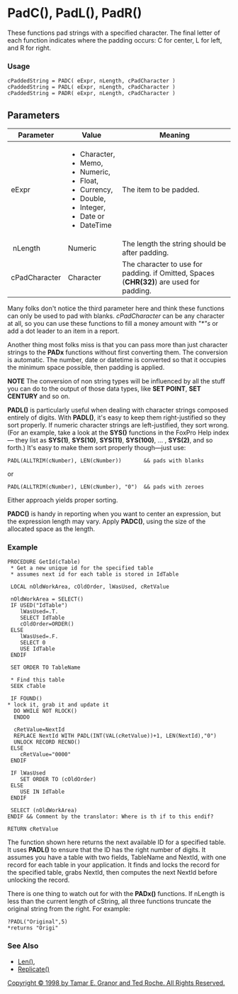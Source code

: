 # PadC(), PadL(), PadR()

These functions pad strings with a specified character. The final letter
of each function indicates where the padding occurs: C for center, L for
left, and R for right.
### Usage
```
cPaddedString = PADC( eExpr, nLength, cPadCharacter )
cPaddedString = PADL( eExpr, nLength, cPadCharacter )
cPaddedString = PADR( eExpr, nLength, cPadCharacter )
```

## Parameters

| Parameter | Value | Meaning |
| ---- | ---- | ---- |
| eExpr | <ul><li>Character,</li><li>Memo,</li><li>Numeric,</li><li>Float,</li><li>Currency,</li><li>Double,</li><li>Integer,</li><li>Date or</li><li>DateTime</li></ul> | The item to be padded. |
|  nLength | Numeric | The length the string should be after padding. |
| cPadCharacter | Character | The character to use for padding. if Omitted, Spaces (**CHR(32)**) are used for padding. |

Many folks don't notice the third parameter here and think these
functions can only be used to pad with blanks. *cPadCharacter* can be any
character at all, so you can use these functions to fill a money amount
with *"\*"s* or add a dot leader to an item in a report.

Another thing most folks miss is that you can pass more than just
character strings to the **PADx** functions without first converting them.
The conversion is automatic. The number, date or datetime is converted
so that it occupies the minimum space possible, then padding is applied.

**NOTE** The conversion of non string types will be influenced by all the stuff you can do to the output of those data types, like **SET POINT**, **SET CENTURY** and so on.

**PADL()** is particularly useful when dealing with character strings
composed entirely of digits. With **PADL()**, it's easy to keep them
right-justified so they sort properly. If numeric character strings are
left-justified, they sort wrong. (For an example, take a look at the
**SYS()** functions in the FoxPro Help index— they list as **SYS(1)**, **SYS(10)**,
**SYS(11)**, **SYS(100)**, ... , **SYS(2)**, and so forth.) It's easy to make them
sort properly though—just use:
```
PADL(ALLTRIM(cNumber), LEN(cNumber))       && pads with blanks
```
or
```
PADL(ALLTRIM(cNumber), LEN(cNumber), "0")  && pads with zeroes
```
Either approach yields proper sorting.

**PADC()** is handy in reporting when you want to center an expression, but
the expression length may vary. Apply **PADC()**, using the size of the
allocated space as the length.
### Example
```
PROCEDURE GetId(cTable)
 * Get a new unique id for the specified table
 * assumes next id for each table is stored in IdTable

 LOCAL nOldWorkArea, cOldOrder, lWasUsed, cRetValue

 nOldWorkArea = SELECT()
 IF USED("IdTable")
    lWasUsed=.T.
    SELECT IdTable
    cOldOrder=ORDER()
 ELSE
    lWasUsed=.F.
    SELECT 0
    USE IdTable
 ENDIF

 SET ORDER TO TableName

 * Find this table
 SEEK cTable

 IF FOUND()
* lock it, grab it and update it
  DO WHILE NOT RLOCK()
  ENDDO

  cRetValue=NextId
  REPLACE NextId WITH PADL(INT(VAL(cRetValue))+1, LEN(NextId),"0")
  UNLOCK RECORD RECNO()
 ELSE
    cRetValue="0000"
 ENDIF

 IF lWasUsed
    SET ORDER TO (cOldOrder)
 ELSE
    USE IN IdTable
 ENDIF

 SELECT (nOldWorkArea)
ENDIF && Comment by the translator: Where is th if to this endif?

RETURN cRetValue
```

The function shown here returns the next available ID for a specified
table. It uses **PADL()** to ensure that the ID has the right number of
digits. It assumes you have a table with two fields, TableName and
NextId, with one record for each table in your application. It finds and
locks the record for the specified table, grabs NextId, then computes
the next NextId before unlocking the record.

There is one thing to watch out for with the **PADx()** functions. If
nLength is less than the current length of cString, all three functions
truncate the original string from the right. For example:
```
?PADL("Original",5)
*returns "Origi"
```
### See Also
- [Len()](./s4g016.md),
- [Replicate()](./s4g020.md)

[Copyright © 1998 by Tamar E. Granor and Ted Roche. All Rights
Reserved.](..\copyrite.md)
